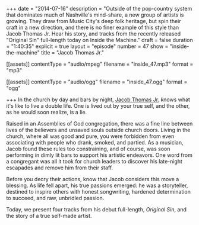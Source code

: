 +++
date = "2014-07-16"
description = "Outside of the pop-country system that dominates much of Nashville's mind-share, a new group of artists is growing. They draw from Music City's deep folk heritage, but spin their craft in a new direction, and there is no finer example of this style than Jacob Thomas Jr. Hear his story, and tracks from the recently released \"Original Sin\" full-length today on Inside the Machine."
draft = false
duration = "1:40:35"
explicit = true
layout = "episode"
number = 47
show = "inside-the-machine"
title = "Jacob Thomas Jr."

[[assets]]
  contentType = "audio/mpeg"
  filename = "inside_47.mp3"
  format = "mp3"

[[assets]]
  contentType = "audio/ogg"
  filename = "inside_47.ogg"
  format = "ogg"

+++
In the church by day and bars by night, [Jacob Thomas Jr.](http://jacobthomasjr.com) knows what it's like to live a double life. One is lived out by your true self, and the other, as he would soon realize, is a lie.

Raised in an Assemblies of God congregation, there was a fine line between lives of the believers and unsaved souls outside church doors. Living in the church, where all was good and pure, you were forbidden from even associating with people who drank, smoked, and partied. As a musician, Jacob found these rules too constraining, and of course, was soon performing in dimly lit bars to support his artistic endeavors. One word from a congregant was all it took for church leaders to discover his late-night escapades and remove him from their staff.

Before you decry their actions, know that Jacob considers this move a blessing. As life fell apart, his true passions emerged: he was a storyteller, destined to inspire others with honest songwriting, hardened determination to succeed, and raw, unbridled passion.

Today, we present four tracks from his debut full-length, *Original Sin*, and the story of a true self-made artist.